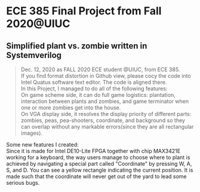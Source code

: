 # ECE 385 Final Project from Fall 2020@UIUC
## Simplified plant vs. zombie written in Systemverilog  
>Dec. 12, 2020 as FALL 2020 ECE student @UIUC, from ECE 385.  
>If you find format distortion in Github view, please cocy the code into Intel Quatus software text editor. The code is aligned there.  
In this Project, I managed to do all of the following features:  
On game scheme side, it can do full game logistics: plantation, interaction between plants and zombies, and game terminator when one or more zombies get into the house.  
On VGA display side, it resolves the display priority of different parts: zombies, peas, pea-shooters, coordinate, and background so they can overlap without any markable errors(since they are all rectangular images).  

Some new features I created:  
Since it is made for Intel DE10-Lite FPGA together with chip MAX3421E working for a keyboard, the way users manage to choose where to plant is achieved by navigating a special part called "Coordinate" by pressing W, A, S, and D. You can see a yellow rectangle indicating the current position. It is made such that the coordinate will never get out of the yard to lead some serious bugs.  
